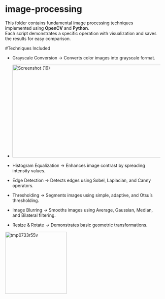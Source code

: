 # image-processing
This folder contains fundamental image processing techniques implemented using **OpenCV** and **Python**.  
Each script demonstrates a specific operation with visualization and saves the results for easy comparison.

#Techniques Included

- Grayscale Conversion → Converts color images into grayscale format.
- <img width="800" height="300" alt="Screenshot (19)" src="https://github.com/user-attachments/assets/89c4019a-3e75-4c39-b890-fe637e68befb" />

- Histogram Equalization → Enhances image contrast by spreading intensity values.  
- Edge Detection → Detects edges using Sobel, Laplacian, and Canny operators.  
- Thresholding → Segments images using simple, adaptive, and Otsu’s thresholding.  
- Image Blurring → Smooths images using Average, Gaussian, Median, and Bilateral filtering.  
- Resize & Rotate → Demonstrates basic geometric transformations.  

<img width="200" height="200" alt="tmp0733r55v" src="https://github.com/user-attachments/assets/4ed4893c-f633-43c2-9dbc-11a77bb3ae6a" />






